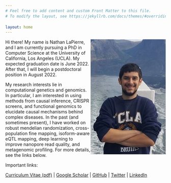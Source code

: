 ```yaml
---
# Feel free to add content and custom Front Matter to this file.
# To modify the layout, see https://jekyllrb.com/docs/themes/#overriding-theme-defaults

layout: home
---
```


<p style="padding: 0px;"> <img style="float: right;" src="me.jpg"> </p>

Hi there! My name is Nathan LaPierre, and I am currently pursuing a PhD in Computer Science at the University of California, Los Angeles (UCLA). My expected graduation date is June 2022. After that, I will begin a postdoctoral position in August 2022.

My research interests lie in computational genetics and genomics. In particular, I am interested in using methods from causal inference, CRISPR screens, and functional genomics to elucidate causal mechanisms behind complex diseases. In the past (and sometimes present), I have worked on robust mendelian randomization, cross-population fine mapping, isoform-aware eQTL mapping, deep learning to improve nanopore read quality, and metagenomic profiling. For more details, see the links below. 


Important links:

<a href="https://github.com/nlapier2/CV/raw/master/CV.pdf">Curriculum Vitae (pdf)</a>
  |  <a href="https://scholar.google.com/citations?user=EVMceKUAAAAJ&hl=en">Google Scholar</a>
  |  <a href="https://github.com/nlapier2/">GitHub</a>
  |  <a href="https://www.twitter.com/nlapier2">Twitter</a>
  |  <a href="https://www.linkedin.com/in/nathan-lapierre-96665a98">LinkedIn</a>

